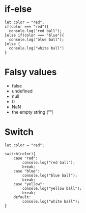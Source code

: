 # if-else
```
let color = "red";
if(color === "red"){
  console.log("red ball");
}else if(color === "blue"){
  console.log("blue ball");
}else {
  console.log("white ball")
}
```
# Falsy values
- false
- undefined
- null
- 0
- NaN
- the empty string ("")

# Switch

```
let color = "red";

switch(color){
    case "red":
        console.log("red ball");
        break;
    case "blue":
        console.log("blue ball");
        break;
    case "yellow":
        console.log("yellow ball");
        break;
    default:
        console.log("white ball");
}
```
